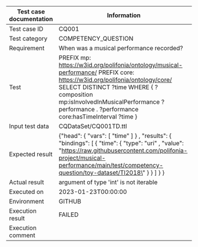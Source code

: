 | Test case documentation |                                                                                                                              Information                                                                                                                              |
| ----------------------- | --------------------------------------------------------------------------------------------------------------------------------------------------------------------------------------------------------------------------------------------------------------------- |
| Test case ID            | CQ001                                                                                                                                                                                                                                                                 |
| Test category           | COMPETENCY_QUESTION                                                                                                                                                                                                                                                   |
| Requirement             | When was a musical performance recorded?                                                                                                                                                                                                                              |
| Test                    | PREFIX mp: <https://w3id.org/polifonia/ontology/musical-performance/> PREFIX core: <https://w3id.org/polifonia/ontology/core/> SELECT DISTINCT ?time WHERE { ?composition mp:isInvolvedInMusicalPerformance ?performance . ?performance core:hasTimeInterval ?time }  |
| Input test data         | CQDataSet/CQ001TD.ttl                                                                                                                                                                                                                                                 |
| Expected result         | {\"head\": {  \"vars\": [  \"time\" ] } ,  \"results\": {  \"bindings\": [ {  \"time\": {  \"type\":  \"uri\" ,  \"value\":  \"https://raw.githubusercontent.com/polifonia-project/musical-performance/main/test/competency-question/toy-dataset/TI2018\" } } ] } }   |
| Actual result           | argument of type 'int' is not iterable                                                                                                                                                                                                                                |
| Executed on             | 2023-01-23T00:00:00                                                                                                                                                                                                                                                   |
| Environment             | GITHUB                                                                                                                                                                                                                                                                |
| Execution result        | FAILED                                                                                                                                                                                                                                                                |
| Execution comment       |                                                                                                                                                                                                                                                                       |
